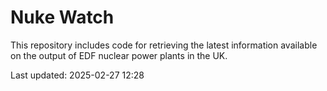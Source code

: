 # Nuke Watch

This repository includes code for retrieving the latest information available on the output of EDF nuclear power plants in the UK.

Last updated: 2025-02-27 12:28